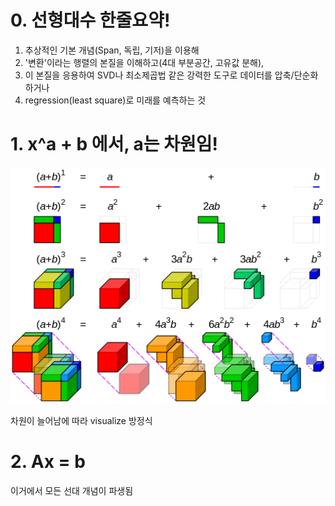 # 0. 선형대수 한줄요약!
1. 추상적인 기본 개념(Span, 독립, 기저)을 이용해 
2. '변환'이라는 행렬의 본질을 이해하고(4대 부분공간, 고유값 분해), 
3. 이 본질을 응용하여 SVD나 최소제곱법 같은 강력한 도구로 데이터를 압축/단순화하거나 
4. regression(least square)로 미래를 예측하는 것


# 1. x^a + b 에서, a는 차원임!

![](images/2024-11-20-18-41-07.png)

차원이 늘어남에 따라 visualize 방정식

# 2. Ax = b 
이거에서 모든 선대 개념이 파생됨 